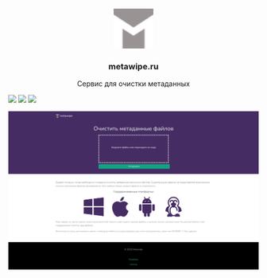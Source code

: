 <br />
<div align="center">
  <a href="https://github.com/boris-on/metadata-cleaner">
    <img src="/public/fonts/logo.svg" alt="Logo" width="80" height="80">
  </a>

  <h3 align="center">metawipe.ru</h3>
  <p align="center">
    Сервис для очистки метаданных
  </p>
</div>

![](https://img.shields.io/badge/Code-Go-informational=?style=flat&logo=go&logoColor=white&color=black)
![](https://img.shields.io/badge/Code-jQuery-informational=?style=flat&logo=jQuery&logoColor=white&color=black)
![](https://img.shields.io/badge/Tools-Docker-informational=?style=flat&logo=Docker&logoColor=white&color=black)

<img alt="metawipe screenshot" src="public/screenshot.png"> </img>
